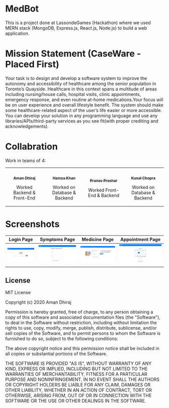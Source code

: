 # MedBot
This is a project done at LassondeGames (Hackathon) where we used MERN stack (MongoDB, Express.js, React.js, Node.js) to build a web application.

# Mission Statement (CaseWare - Placed First)
Your task is to design and develop a software system to improve the autonomy and accessibility of healthcare among the senior population in Toronto’s Quayside. Healthcare in this context spans a multitude of areas including nursing/house calls, hospital visits, clinic appointments, emergency response, and even routine at-home medications.Your focus will be on user experience and overall lifestyle benefit. The system should make some healthcare-related aspect of the user’s life easier or more accessible. You can develop your solution in any programming language and use any libraries/APIs/third-party services as you see fit(with proper crediting and acknowledgements).

# Collabration
Work in teams of 4:

<table>
	<tr>
    <td align="center">
			<a href="https://github.com/amandhiraj">
				<img src="https://avatars.githubusercontent.com/u/40723562?s=100&u=a81f940a7471d34977a91c8407b36551f895ee5b&v=4" width="100px;" alt=""/>
				<br />
				<sub>
					<b>Aman Dhiraj</b>
				</sub>
			</a>
			<br />
			<p>Worked Backend & Front-End</p>
		</td>
		<td align="center">
			<a href="https://github.com/hamzak9">
				<img src="https://avatars.githubusercontent.com/u/47067735?s=100&v=4" width="100px;" alt=""/>
				<br />
				<sub>
					<b>Hamza Khan</b>
				</sub>
			</a>
			<br />
			<p>Worked on Database & Backend</p>
		</td>
		<td align="center">
			<a href="https://github.com/PranavPrashar">
				<img src="https://avatars.githubusercontent.com/u/42787576?s=100&u=cd5f5a0f716b7924720b6c556961dc4d3297fbcb&v=4" width="100px;" alt=""/>
				<br />
				<sub>
					<b>Pranav Prashar</b>
				</sub>
			</a>
			<br />
			<p>Worked Front-End & Backend</p>
		</td>
		<td align="center">
			<a href="https://github.com/KunalsDatabase">
				<img src="https://avatars.githubusercontent.com/u/36674988?s=100&u=89caebd445ed45580796ca84befe6e8e1aed18dc&v=4" width="100px;" alt=""/>
				<br />
				<sub>
					<b>Kunal Chopra</b>
				</sub>
			</a>
			<br />
			<p>Worked on Database & Backend</p>
		</td>
	</tr>
</table>

# Screenshots
Login Page                 |  Symptoms Page            |  Medicine Page            |  Appointment Page            
:-------------------------:|:-------------------------:|:-------------------------:|:-------------------------:
![](https://raw.githubusercontent.com/amandhiraj/MedBot/main/Images/login.png)  |  ![](https://raw.githubusercontent.com/amandhiraj/MedBot/main/Images/symptoms.png)  |  ![](https://raw.githubusercontent.com/amandhiraj/MedBot/main/Images/Medicine.png) |  ![](https://raw.githubusercontent.com/amandhiraj/MedBot/main/Images/appointment.png)

## License

MIT License

Copyright (c) 2020 Aman Dhiraj

Permission is hereby granted, free of charge, to any person obtaining a copy
of this software and associated documentation files (the "Software"), to deal
in the Software without restriction, including without limitation the rights
to use, copy, modify, merge, publish, distribute, sublicense, and/or sell
copies of the Software, and to permit persons to whom the Software is
furnished to do so, subject to the following conditions:

The above copyright notice and this permission notice shall be included in all
copies or substantial portions of the Software.

THE SOFTWARE IS PROVIDED "AS IS", WITHOUT WARRANTY OF ANY KIND, EXPRESS OR
IMPLIED, INCLUDING BUT NOT LIMITED TO THE WARRANTIES OF MERCHANTABILITY,
FITNESS FOR A PARTICULAR PURPOSE AND NONINFRINGEMENT. IN NO EVENT SHALL THE
AUTHORS OR COPYRIGHT HOLDERS BE LIABLE FOR ANY CLAIM, DAMAGES OR OTHER
LIABILITY, WHETHER IN AN ACTION OF CONTRACT, TORT OR OTHERWISE, ARISING FROM,
OUT OF OR IN CONNECTION WITH THE SOFTWARE OR THE USE OR OTHER DEALINGS IN THE
SOFTWARE.
